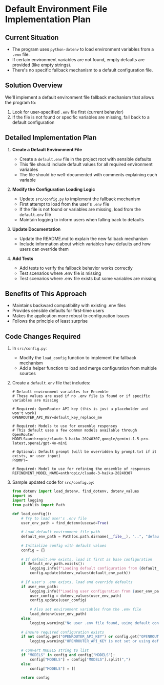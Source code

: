 # Default Environment File Implementation Plan

## Current Situation
- The program uses `python-dotenv` to load environment variables from a `.env` file.
- If certain environment variables are not found, empty defaults are provided (like empty strings).
- There's no specific fallback mechanism to a default configuration file.

## Solution Overview
We'll implement a default environment file fallback mechanism that allows the program to:
1. Look for user-specified `.env` file first (current behavior)
2. If the file is not found or specific variables are missing, fall back to a default configuration

## Detailed Implementation Plan

1. **Create a Default Environment File**
   - Create a `default.env` file in the project root with sensible defaults
   - This file should include default values for all required environment variables
   - The file should be well-documented with comments explaining each variable

2. **Modify the Configuration Loading Logic**
   - Update `src/config.py` to implement the fallback mechanism
   - First attempt to load from the user's `.env` file
   - If the file is not found or variables are missing, load from the `default.env` file
   - Maintain logging to inform users when falling back to defaults

3. **Update Documentation**
   - Update the README.md to explain the new fallback mechanism
   - Include information about which variables have defaults and how users can override them

4. **Add Tests**
   - Add tests to verify the fallback behavior works correctly
   - Test scenarios where .env file is missing
   - Test scenarios where .env file exists but some variables are missing

## Benefits of This Approach
- Maintains backward compatibility with existing .env files
- Provides sensible defaults for first-time users
- Makes the application more robust to configuration issues
- Follows the principle of least surprise

## Code Changes Required

1. In `src/config.py`:
   - Modify the `load_config` function to implement the fallback mechanism
   - Add a helper function to load and merge configuration from multiple sources

2. Create a `default.env` file that includes:
   ```
   # Default environment variables for Ensemble
   # These values are used if no .env file is found or if specific variables are missing

   # Required: OpenRouter API key (this is just a placeholder and won't work)
   OPENROUTER_API_KEY=default_key_replace_me

   # Required: Models to use for ensemble responses
   # This default uses a few common models available through OpenRouter
   MODELS=anthropic/claude-3-haiku-20240307,google/gemini-1.5-pro-latest,openai/gpt-4o-mini

   # Optional: Default prompt (will be overridden by prompt.txt if it exists, or user input)
   PROMPT=

   # Required: Model to use for refining the ensemble of responses
   REFINEMENT_MODEL_NAME=anthropic/claude-3-haiku-20240307
   ```

3. Sample updated code for `src/config.py`:
   ```python
   from dotenv import load_dotenv, find_dotenv, dotenv_values
   import os
   import logging
   from pathlib import Path

   def load_config():
       # Try to load user's .env file
       user_env_path = find_dotenv(usecwd=True)
       
       # Load default environment file path
       default_env_path = Path(os.path.dirname(__file__), "..", "default.env")
       
       # Initialize config with default values
       config = {}
       
       # If default.env exists, load it first as base configuration
       if default_env_path.exists():
           logging.info(f"Loading default configuration from {default_env_path}")
           config.update(dotenv_values(default_env_path))
       
       # If user's .env exists, load and override defaults
       if user_env_path:
           logging.info(f"Loading user configuration from {user_env_path}")
           user_config = dotenv_values(user_env_path)
           config.update(user_config)
           
           # Also set environment variables from the .env file
           load_dotenv(user_env_path)
       else:
           logging.warning("No user .env file found, using default configuration")
       
       # Ensure required configuration exists
       if not config.get("OPENROUTER_API_KEY") or config.get("OPENROUTER_API_KEY") == "default_key_replace_me":
           logging.warning("OPENROUTER_API_KEY is not set or using default placeholder. API calls will fail.")
       
       # Convert MODELS string to list
       if "MODELS" in config and config["MODELS"]:
           config["MODELS"] = config["MODELS"].split(",")
       else:
           config["MODELS"] = []
           
       return config